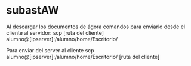 # subastAW

Al descargar los documentos de ágora comandos para enviarlo desde el cliente al servidor:
scp [ruta del cliente] alumno@[ipserver]:/alumno/home/Escritorio/

Para enviar del server al cliente
scp alumno@[ipserver]:/alumno/home/Escritorio/ [ruta del cliente]

